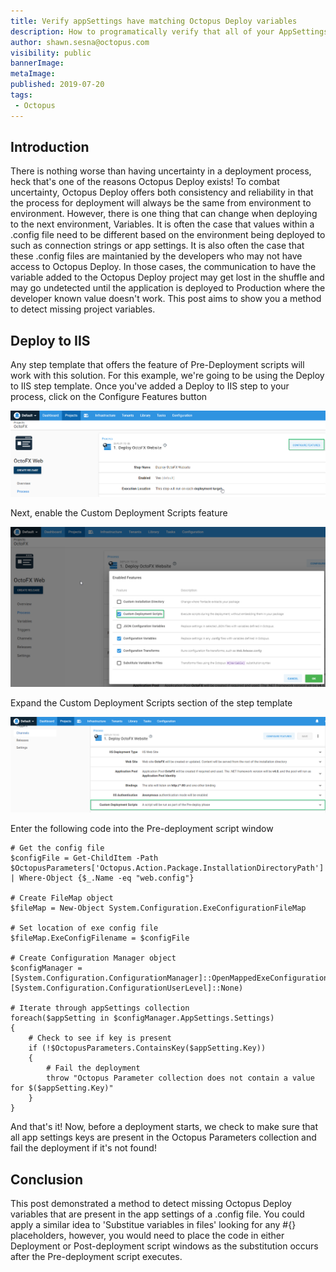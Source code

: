 ```yaml
---
title: Verify appSettings have matching Octopus Deploy variables
description: How to programatically verify that all of your AppSettings have a matching Octopus Deploy variable defined.
author: shawn.sesna@octopus.com
visibility: public
bannerImage: 
metaImage: 
published: 2019-07-20
tags:
 - Octopus
---
```


## Introduction
There is nothing worse than having uncertainty in a deployment process, heck that's one of the reasons Octopus Deploy exists!  To combat uncertainty, Octopus Deploy offers both consistency and reliability in that the process for deployment will always be the same from environment to environment.  However, there is one thing that can change when deploying to the next environment, Variables.  It is often the case that values within a .config file need to be different based on the environment being deployed to such as connection strings or app settings.  It is also often the case that these .config files are maintanied by the developers who may not have access to Octopus Deploy.  In those cases, the communication to have the variable added to the Octopus Deploy project may get lost in the shuffle and may go undetected until the application is deployed to Production where the developer known value doesn't work.  This post aims to show you a method to detect missing project variables.

## Deploy to IIS
Any step template that offers the feature of Pre-Deployment scripts will work with this solution.  For this example, we're going to be using the Deploy to IIS step template.  Once you've added a Deploy to IIS step to your process, click on the Configure Features button

![](configure-features.png)

Next, enable the Custom Deployment Scripts feature

![](enable-custom-scripts.png)

Expand the Custom Deployment Scripts section of the step template

![](expand-section.png)

Enter the following code into the Pre-deployment script window

```PS
# Get the config file
$configFile = Get-ChildItem -Path $OctopusParameters['Octopus.Action.Package.InstallationDirectoryPath'] | Where-Object {$_.Name -eq "web.config"}

# Create FileMap object
$fileMap = New-Object System.Configuration.ExeConfigurationFileMap

# Set location of exe config file
$fileMap.ExeConfigFilename = $configFile

# Create Configuration Manager object
$configManager = [System.Configuration.ConfigurationManager]::OpenMappedExeConfiguration($fileMap, [System.Configuration.ConfigurationUserLevel]::None)

# Iterate through appSettings collection
foreach($appSetting in $configManager.AppSettings.Settings)
{
	# Check to see if key is present
    if (!$OctopusParameters.ContainsKey($appSetting.Key))
    {
    	# Fail the deployment
        throw "Octopus Parameter collection does not contain a value for $($appSetting.Key)"
    }
}
```

And that's it!  Now, before a deployment starts, we check to make sure that all app settings keys are present in the Octopus Parameters collection and fail the deployment if it's not found!

## Conclusion
This post demonstrated a method to detect missing Octopus Deploy variables that are present in the app settings of a .config file.  You could apply a similar idea to 'Substitue variables in files' looking for any #{} placeholders, however, you would need to place the code in either Deployment or Post-deployment script windows as the substitution occurs after the Pre-deployment script executes.